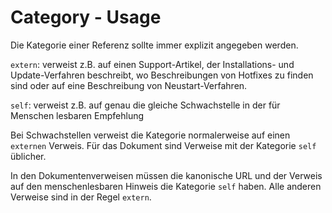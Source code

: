 # Category - Usage

Die Kategorie einer Referenz sollte immer explizit angegeben werden.

`extern`: verweist z.B. auf einen Support-Artikel, der Installations- und Update-Verfahren beschreibt, wo Beschreibungen von Hotfixes zu finden sind oder auf eine Beschreibung von Neustart-Verfahren.

`self`: verweist z.B. auf genau die gleiche Schwachstelle in der für Menschen lesbaren Empfehlung

Bei Schwachstellen verweist die Kategorie normalerweise auf einen `externen` Verweis.
Für das Dokument sind Verweise mit der Kategorie `self` üblicher.

In den Dokumentenverweisen müssen die kanonische URL und der Verweis auf den menschenlesbaren Hinweis die Kategorie `self` haben.
Alle anderen Verweise sind in der Regel `extern`.